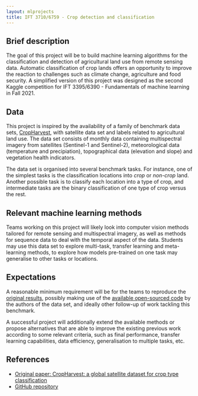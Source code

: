 ```yaml
---
layout: mlprojects
title: IFT 3710/6759 - Crop detection and classification
---
```


## Brief description

The goal of this project will be to build machine learning algorithms for the classification and detection of agricultural land use from remote sensing data. Automatic classification of crop lands offers an opportunity to improve the reaction to challenges such as climate change, agriculture and food security. A simplified version of this project was designed as the second Kaggle competition for IFT 3395/6390 - Fundamentals of machine learning in Fall 2021.

## Data

This project is inspired by the availability of a family of benchmark data sets, [CropHarvest](https://github.com/nasaharvest/cropharvest), with satellite data set and labels related to agricultural land use. The data set consists of monthly data containing multispectral imagery from satellites (Sentinel-1 and Sentinel-2), meteorological data (temperature and precipiation), topographical data (elevation and slope) and vegetation health indicators.

The data set is organised into several benchmark tasks. For instance, one of the simplest tasks is the classification locations into _crop_ or _non-crop_ land. Another possible task is to classify each location into a type of crop, and intermediate tasks are the binary classification of one type of crop versus the rest.

## Relevant machine learning methods

Teams working on this project will likely look into computer vision methods tailored for remote sensing and multispectral imagery, as well as methods for sequence data to deal with the temporal aspect of the data. Students may use this data set to explore multi-task, transfer learning and meta-learning methods, to explore how models pre-trained on one task may generalise to other tasks or locations.

## Expectations

A reasonable minimum requirement will be for the teams to reproduce the [original results](https://openreview.net/pdf?id=JtjzUXPEaCu), possibly making use of the [available open-sourced code](https://github.com/nasaharvest/cropharvest) by the authors of the data set, and ideally other follow-up of work tackling this benchmark. 

A successful project will additionally extend the available methods or propose alternatives that are able to improve the existing previous work according to some relevant criteria, such as final performance, transfer learning capabilities, data efficiency, generalisation to multiple tasks, etc.

## References

* [Original paper: CropHarvest: a global satellite dataset for crop type classification](https://openreview.net/pdf?id=JtjzUXPEaCu)
* [GitHub repository](https://github.com/nasaharvest/cropharvest)

